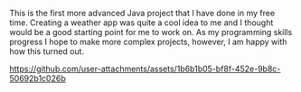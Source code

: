 This is the first more advanced Java project that I have done in my free time. Creating a weather app was quite a cool idea to me and I thought would be a good starting point for me to work on. 
As my programming skills progress I hope to make more complex projects, however, I am happy with how this turned out.


https://github.com/user-attachments/assets/1b6b1b05-bf8f-452e-9b8c-50692b1c026b

